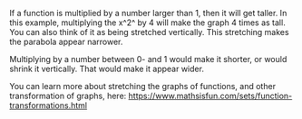 If a function is multiplied by a number larger than 1,
then it will get taller. In this example, multiplying the x^2^ by 4 will
make the graph 4 times as tall. You can also think of it as being
stretched vertically. This stretching makes the parabola appear
narrower.

Multiplying by a number between 0- and 1 would make it shorter, or would
shrink it vertically. That would make it appear wider.

You can learn more about stretching the graphs of functions, and other
transformation of graphs, here:
<https://www.mathsisfun.com/sets/function-transformations.html>
